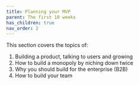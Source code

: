 ```yaml
---
title: Planning your MVP
parent: The first 10 weeks
has_children: true
nav_order: 2
---
```


This section covers the topics of:

1. Building a product, talking to users and growing
2. How to build a monopoly by niching down twice
3. Why you should build for the enterprise (B2B)
4. How to build your team 

